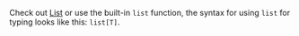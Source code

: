 Check out [List](https://docs.python.org/3/library/typing.html#typing.List) or use the built-in `list` function, the syntax for using `list` for typing looks like this: `list[T]`.
